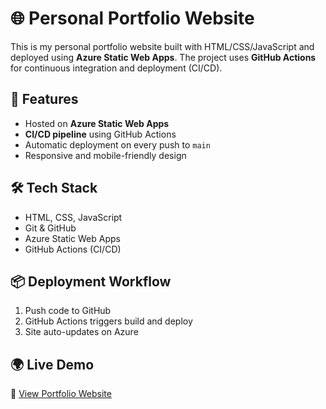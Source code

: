 # 🌐 Personal Portfolio Website

This is my personal portfolio website built with HTML/CSS/JavaScript and deployed using **Azure Static Web Apps**. The project uses **GitHub Actions** for continuous integration and deployment (CI/CD).

## 🚀 Features

- Hosted on **Azure Static Web Apps**
- **CI/CD pipeline** using GitHub Actions
- Automatic deployment on every push to `main`
- Responsive and mobile-friendly design

## 🛠️ Tech Stack

- HTML, CSS, JavaScript
- Git & GitHub
- Azure Static Web Apps
- GitHub Actions (CI/CD)

## 📦 Deployment Workflow

1. Push code to GitHub
2. GitHub Actions triggers build and deploy
3. Site auto-updates on Azure

## 🌍 Live Demo

🔗 [View Portfolio Website]([https://your-site-url](https://jolly-desert-01de2c310.6.azurestaticapps.net))


